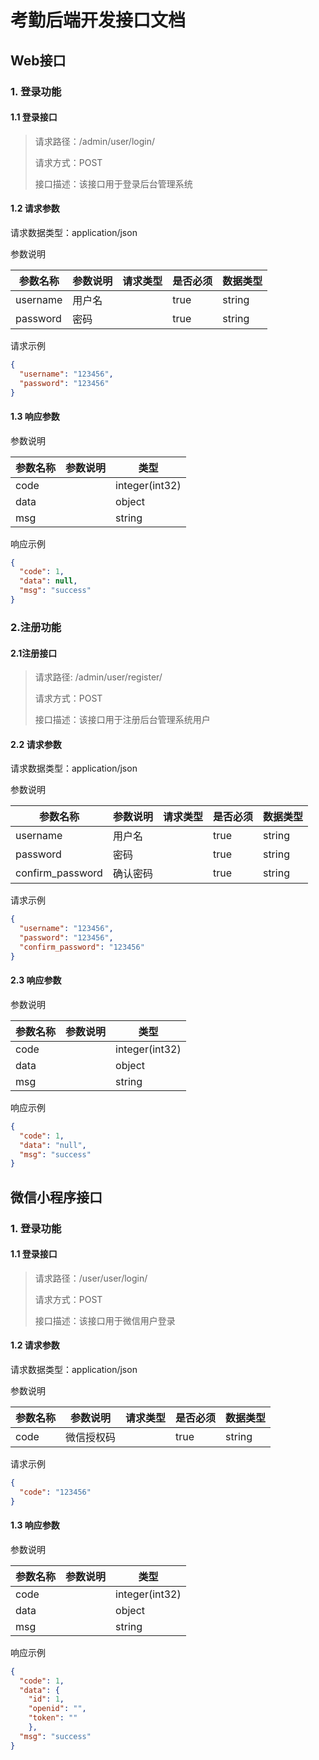 # 考勤后端开发接口文档

## Web接口

### 1. 登录功能

#### 1.1 登录接口

> 请求路径：/admin/user/login/
>
> 请求方式：POST
>
> 接口描述：该接口用于登录后台管理系统

#### 1.2 请求参数

请求数据类型：application/json

参数说明

| 参数名称 | 参数说明 | 请求类型 | 是否必须 | 数据类型 |
| -------- | -------- | -------- | -------- | -------- |
| username | 用户名   |          | true     | string   |
| password | 密码     |          | true     | string   |



请求示例

```json
{
  "username": "123456",
  "password": "123456"
}
```

#### 1.3 响应参数

参数说明

| 参数名称 | 参数说明 | 类型           |
| -------- | -------- | -------------- |
| code     |          | integer(int32) |
| data     |          | object         |
| msg      |          | string         |

响应示例



```json
{
  "code": 1,
  "data": null,
  "msg": "success"
}
```

### 2.注册功能

#### 2.1注册接口

> 请求路径: /admin/user/register/
>
> 请求方式：POST
>
> 接口描述：该接口用于注册后台管理系统用户

#### 2.2 请求参数

请求数据类型：application/json

参数说明

| 参数名称         | 参数说明 | 请求类型 | 是否必须 | 数据类型 |
| ---------------- | -------- | -------- | -------- | -------- |
| username         | 用户名   |          | true     | string   |
| password         | 密码     |          | true     | string   |
| confirm_password | 确认密码 |          | true     | string   |

请求示例

```json
{
  "username": "123456",
  "password": "123456",
  "confirm_password": "123456"
}
```

#### 2.3 响应参数

参数说明

| 参数名称 | 参数说明 | 类型           |
| -------- | -------- | -------------- |
| code     |          | integer(int32) |
| data     |          | object         |
| msg      |          | string         |

响应示例

```json
{
  "code": 1,
  "data": "null",
  "msg": "success"
}
```

## 微信小程序接口

### 1. 登录功能

#### 1.1 登录接口

> 请求路径：/user/user/login/
>
> 请求方式：POST
>
> 接口描述：该接口用于微信用户登录

#### 1.2 请求参数

请求数据类型：application/json

参数说明

| 参数名称 | 参数说明   | 请求类型 | 是否必须 | 数据类型 |
| -------- | ---------- | -------- | -------- | -------- |
| code     | 微信授权码 |          | true     | string   |



请求示例

```json
{
  "code": "123456"
}
```

#### 1.3 响应参数

参数说明

| 参数名称 | 参数说明 | 类型           |
| -------- | -------- | -------------- |
| code     |          | integer(int32) |
| data     |          | object         |
| msg      |          | string         |

响应示例



```json
{
  "code": 1,
  "data": {
    "id": 1,
    "openid": "",
    "token": ""
    },
  "msg": "success"
}
```

